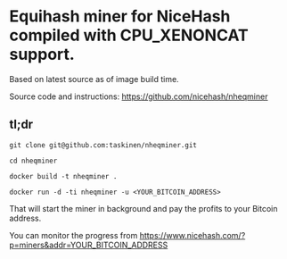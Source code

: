 # Equihash miner for NiceHash compiled with CPU_XENONCAT support.

Based on latest source as of image build time.

Source code and instructions: https://github.com/nicehash/nheqminer

## tl;dr

`git clone git@github.com:taskinen/nheqminer.git`

`cd nheqminer`

`docker build -t nheqminer .`

`docker run -d -ti nheqminer -u <YOUR_BITCOIN_ADDRESS>`

That will start the miner in background and pay the profits to your Bitcoin address.

You can monitor the progress from https://www.nicehash.com/?p=miners&addr=YOUR_BITCOIN_ADDRESS
